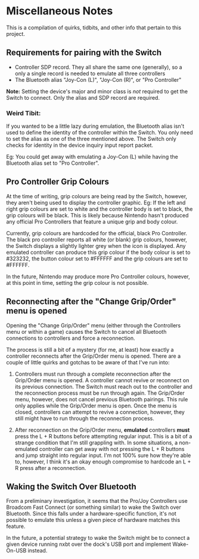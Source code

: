 # Miscellaneous Notes

This is a compilation of quirks, tidbits, and other info that pertain to
this project.

## Requirements for pairing with the Switch

- Controller SDP record. They all share the same one (generally), so a only a single record is needed to emulate all three controllers
- The Bluetooth alias "Joy-Con (L)", "Joy-Con (R)", or "Pro Controller"

**Note:** Setting the device's major and minor class is *not* required
to get the Switch to connect. Only the alias and SDP record are required.

### Weird Tibit:

If you wanted to be a little lazy during emulation, the Bluetooth
alias isn't used to define the identity of the controller within
the Switch. You only need to set the alias as one of the three
mentioned above. The Switch only checks for identity in the device
inquiry input report packet.

Eg: You could get away with emulating a Joy-Con (L) while having the
Bluetooth alias set to "Pro Controller".

## Pro Controller Grip Colours

At the time of writing, grip colours are being read by the Switch, however,
they aren't being used to display the controller graphic. Eg: If the left
and right grip colours are set to white and the controller body is set to
black, the grip colours will be black. This is likely because Nintendo hasn't
produced any official Pro Controllers that feature a unique grip and body
colour.

Currently, grip colours are hardcoded for the official, black Pro Controller.
The black pro controller reports all white (or blank) grip colours, however,
the Switch displays a slightly lighter grey when the icon is displayed. Any
emulated controller can produce this grip colour if the body colour is set
to #323232, the button colour set to #FFFFFF and the grip colours are set to
#FFFFFF.

In the future, Nintendo may produce more Pro Controller colours, however,
at this point in time, setting the grip colour is not possible.

## Reconnecting after the "Change Grip/Order" menu is opened

Opening the "Change Grip/Order" menu (either through the Controllers menu or
within a game) causes the Switch to cancel all Bluetooth connections to
controllers and force a reconnection.

The process is still a bit of a mystery (for me, at least) how exactly 
a controller reconnects after the Grip/Order menu is opened. There are a
couple of little quirks and gotchas to be aware of that I've run into:

1. Controllers must run through a complete reconnection after the Grip/Order
    menu is opened. A controller cannot revive or reconnect on its previous
    connection. The Switch must reach out to the controller and the reconnection
    process must be run through again. The Grip/Order menu, however, does not
    cancel previous Bluetooth pairings. This rule only applies while the Grip/Order
    menu is open. Once the menu is closed, controllers can attempt to revive a
    connection, however, they still might have to run through the reconnection 
    process.

2. After reconnection on the Grip/Order menu, **emulated** controllers 
    **must** press the L + R buttons before attempting regular input. This is a bit of a strange condition that I'm still grappling with. In some situations,
    a non-emulated controller can get away with not pressing the L + R buttons
    and jump straight into regular input. I'm not 100% sure how they're able to, 
    however, I think it's an okay enough compromise to hardcode an L + R press
    after a reconnection.

## Waking the Switch Over Bluetooth

From a preliminary investigation, it seems that the Pro/Joy Controllers use
Broadcom Fast Connect (or something similar) to wake the Switch over Bluetooth.
Since this falls under a hardware-specific function, it's not possible to
emulate this unless a given piece of hardware matches this feature.

In the future, a potential strategy to wake the Switch might be to connect
a given device running nxbt over the dock's USB port and implement
Wake-On-USB instead.
